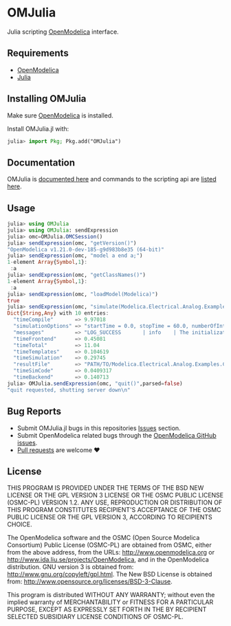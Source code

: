 # OMJulia

Julia scripting [OpenModelica](https://openmodelica.org/) interface.

## Requirements

  - [OpenModelica](https://www.openmodelica.org/)
  - [Julia](https://julialang.org/)

## Installing OMJulia

Make sure [OpenModelica](https://openmodelica.org/) is installed.

Install OMJulia.jl with:

```julia
julia> import Pkg; Pkg.add("OMJulia")
```

## Documentation
OMJulia is [documented here](https://www.openmodelica.org/doc/OpenModelicaUsersGuide/latest/omjulia.html) and commands to the scripting api are [listed here](https://build.openmodelica.org/Documentation/OpenModelica.Scripting.html).


## Usage

```julia
julia> using OMJulia
julia> using OMJulia: sendExpression
julia> omc=OMJulia.OMCSession()
julia> sendExpression(omc, "getVersion()")
"OpenModelica v1.21.0-dev-185-g9d983b8e35 (64-bit)"
julia> sendExpression(omc, "model a end a;")
1-element Array{Symbol,1}:
 :a
julia> sendExpression(omc, "getClassNames()")
1-element Array{Symbol,1}:
 :a
julia> sendExpression(omc, "loadModel(Modelica)")
true
julia> sendExpression(omc, "simulate(Modelica.Electrical.Analog.Examples.CauerLowPassAnalog)")
Dict{String,Any} with 10 entries:
  "timeCompile"       => 9.97018
  "simulationOptions" => "startTime = 0.0, stopTime = 60.0, numberOfIntervals = 500, tolerance = 1e-006, method = 'dassl', fileNamePrefix = 'Modelica.Electrical.Analog.Examples.CauerLowPassAnalog', options = '', outputFormat = 'mat', variableFilter = '.*', cflags = '', simflags = ''"
  "messages"          => "LOG_SUCCESS       | info    | The initialization finished successfully without homotopy method.\nLOG_SUCCESS       | info    | The simulation finished successfully.\n"
  "timeFrontend"      => 0.45081
  "timeTotal"         => 11.04
  "timeTemplates"     => 0.104619
  "timeSimulation"    => 0.29745
  "resultFile"        => "PATH/TO/Modelica.Electrical.Analog.Examples.CauerLowPassAnalog_res.mat"
  "timeSimCode"       => 0.0409317
  "timeBackend"       => 0.140713
julia> OMJulia.sendExpression(omc, "quit()",parsed=false)
"quit requested, shutting server down\n"
```

## Bug Reports

  - Submit OMJulia.jl bugs in this repositories [Issues](../../issues) section.
  - Submit OpenModelica related bugs through the [OpenModelica GitHub issues](https://github.com/OpenModelica/OpenModelica/issues/new).
  - [Pull requests](../../pulls) are welcome ❤️

## License

THIS PROGRAM IS PROVIDED UNDER THE TERMS OF THE BSD NEW LICENSE OR THE
GPL VERSION 3 LICENSE OR THE OSMC PUBLIC LICENSE (OSMC-PL) VERSION 1.2.
ANY USE, REPRODUCTION OR DISTRIBUTION OF THIS PROGRAM CONSTITUTES
RECIPIENT'S ACCEPTANCE OF THE OSMC PUBLIC LICENSE OR THE GPL VERSION 3,
ACCORDING TO RECIPIENTS CHOICE.

The OpenModelica software and the OSMC (Open Source Modelica Consortium)
Public License (OSMC-PL) are obtained from OSMC, either from the above
address, from the URLs: http://www.openmodelica.org or
http://www.ida.liu.se/projects/OpenModelica, and in the OpenModelica
distribution. GNU version 3 is obtained from:
http://www.gnu.org/copyleft/gpl.html. The New BSD License is obtained from:
http://www.opensource.org/licenses/BSD-3-Clause.

This program is distributed WITHOUT ANY WARRANTY; without even the implied
warranty of MERCHANTABILITY or FITNESS FOR A PARTICULAR PURPOSE, EXCEPT AS
EXPRESSLY SET FORTH IN THE BY RECIPIENT SELECTED SUBSIDIARY LICENSE
CONDITIONS OF OSMC-PL.
